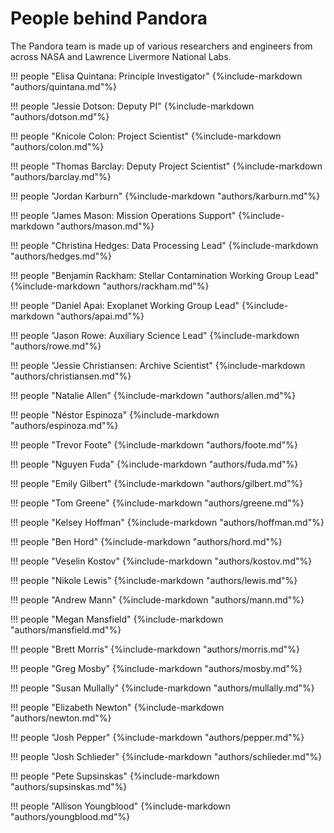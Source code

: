 # People behind Pandora

The Pandora team is made up of various researchers and engineers from across NASA and Lawrence Livermore National Labs.


!!! people "Elisa Quintana: Principle Investigator"
    {%include-markdown "authors/quintana.md"%}

!!! people "Jessie Dotson: Deputy PI"
    {%include-markdown "authors/dotson.md"%}

!!! people "Knicole Colon: Project Scientist"
    {%include-markdown "authors/colon.md"%}

!!! people "Thomas Barclay: Deputy Project Scientist"
    {%include-markdown "authors/barclay.md"%}

!!! people "Jordan Karburn"
    {%include-markdown "authors/karburn.md"%}

!!! people "James Mason: Mission Operations Support"
    {%include-markdown "authors/mason.md"%}

!!! people "Christina Hedges: Data Processing Lead"
    {%include-markdown "authors/hedges.md"%}

!!! people "Benjamin Rackham: Stellar Contamination Working Group Lead"
    {%include-markdown "authors/rackham.md"%}

!!! people "Daniel Apai: Exoplanet Working Group Lead"
    {%include-markdown "authors/apai.md"%}

!!! people "Jason Rowe: Auxiliary Science Lead"
    {%include-markdown "authors/rowe.md"%}

!!! people "Jessie Christiansen: Archive Scientist"
    {%include-markdown "authors/christiansen.md"%}

!!! people "Natalie Allen"
    {%include-markdown "authors/allen.md"%}

!!! people "Néstor Espinoza"
    {%include-markdown "authors/espinoza.md"%}

!!! people "Trevor Foote"
    {%include-markdown "authors/foote.md"%}

!!! people "Nguyen Fuda"
    {%include-markdown "authors/fuda.md"%}

!!! people "Emily Gilbert"
    {%include-markdown "authors/gilbert.md"%}

!!! people "Tom Greene"
    {%include-markdown "authors/greene.md"%}

!!! people "Kelsey Hoffman"
    {%include-markdown "authors/hoffman.md"%}

!!! people "Ben Hord"
    {%include-markdown "authors/hord.md"%}

!!! people "Veselin Kostov"
    {%include-markdown "authors/kostov.md"%}

!!! people "Nikole Lewis"
    {%include-markdown "authors/lewis.md"%}

!!! people "Andrew Mann"
    {%include-markdown "authors/mann.md"%}

!!! people "Megan Mansfield"
    {%include-markdown "authors/mansfield.md"%}

!!! people "Brett Morris"
    {%include-markdown "authors/morris.md"%}

!!! people "Greg Mosby"
    {%include-markdown "authors/mosby.md"%}

!!! people "Susan Mullally"
    {%include-markdown "authors/mullally.md"%}

!!! people "Elizabeth Newton"
    {%include-markdown "authors/newton.md"%}

!!! people "Josh Pepper"
    {%include-markdown "authors/pepper.md"%}

!!! people "Josh Schlieder"
    {%include-markdown "authors/schlieder.md"%}

!!! people "Pete Supsinskas"
    {%include-markdown "authors/supsinskas.md"%}

!!! people "Allison Youngblood"
    {%include-markdown "authors/youngblood.md"%}
